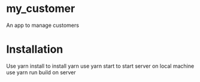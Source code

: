 # my_customer
An app to manage customers

# Installation 
Use yarn install to install yarn
use yarn start to start server on local machine
use yarn run build on server